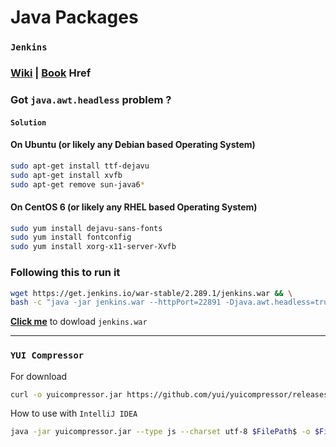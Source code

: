 # Java Packages

### `Jenkins`

### [Wiki](https://wiki.jenkins.io)&nbsp;|&nbsp;[Book](https://www.jenkins.io/doc/book) Href

### **Got `java.awt.headless` problem ?**

#### `Solution`

#### On Ubuntu (or likely any Debian based Operating System)

```bash
sudo apt-get install ttf-dejavu
sudo apt-get install xvfb
sudo apt-get remove sun-java6*
```

#### On CentOS 6 (or likely any RHEL based Operating System)

```bash
sudo yum install dejavu-sans-fonts
sudo yum install fontconfig
sudo yum install xorg-x11-server-Xvfb
```

### Following this to run it

```bash
wget https://get.jenkins.io/war-stable/2.289.1/jenkins.war && \
bash -c "java -jar jenkins.war --httpPort=22891 -Djava.awt.headless=true > jenkins_2.289.1.log 2>&1 &"
```

**[Click me](https://get.jenkins.io/war-stable/2.289.1/jenkins.war)** to dowload
`jenkins.war`

---

### `YUI Compressor`

For download

```bash
curl -o yuicompressor.jar https://github.com/yui/yuicompressor/releases/download/v2.4.8/yuicompressor-2.4.8.jar
```

How to use with `IntelliJ IDEA`

```bash
java -jar yuicompressor.jar --type js --charset utf-8 $FilePath$ -o $FileNameWithoutExtension$.min.js $FileDir$
```
